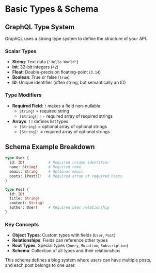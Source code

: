 # Basic Types & Schema

## GraphQL Type System

GraphQL uses a strong type system to define the structure of your API.

### Scalar Types
- **String**: Text data (`"Hello World"`)
- **Int**: 32-bit integers (`42`)
- **Float**: Double-precision floating-point (`3.14`)
- **Boolean**: True or false (`true`)
- **ID**: Unique identifier (often string, but semantically an ID)

### Type Modifiers
- **Required Field**: `!` makes a field non-nullable
  - `String!` = required string
  - `[String!]!` = required array of required strings
- **Arrays**: `[]` defines list types
  - `[String]` = optional array of optional strings
  - `[String]!` = required array of optional strings

## Schema Example Breakdown

```graphql
type User {
  id: ID!           # Required unique identifier
  name: String!     # Required name
  email: String     # Optional email
  posts: [Post!]!   # Required array of required Posts
}

type Post {
  id: ID!
  title: String!
  content: String!
  author: User!     # Required User relationship
}
```

### Key Concepts
- **Object Types**: Custom types with fields (`User`, `Post`)
- **Relationships**: Fields can reference other types
- **Root Types**: Special types (`Query`, `Mutation`, `Subscription`)
- **Schema**: Collection of all types and their relationships

This schema defines a blog system where users can have multiple posts, and each post belongs to one user.
